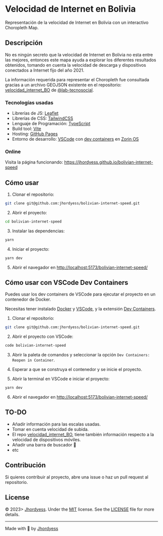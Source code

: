 # Velocidad de Internet en Bolivia

Representación de la velocidad de Internet en Bolivia con un interactivo Choropleth Map.

## Descripción

No es ningún secreto que la velocidad de Internet en Bolivia no esta entre las mejores, entonces este mapa ayuda a explorar los diferentes resultados obtenidos, tomando en cuenta la velocidad de descarga y dispositivos conectados a Internet fijo del año 2021.

La información requerida para representar el Choropleth fue consultada gracias a un archivo GEOJSON existente en el repositorio: [velocidad_internet_BO](https://github.com/lab-tecnosocial/velocidad_internet_BO/) de [@lab-tecnosocial](https://github.com/lab-tecnosocial).

### Tecnologías usadas

- Librerías de JS: [Leaflet](https://leafletjs.com/)
- Librerías de CSS: [TailwindCSS](https://tailwindcss.com/)
- Lenguaje de Programación: [TypeScript](https://www.typescriptlang.org/)
- Build tool: [Vite](https://vitejs.dev/)
- Hosting: [GitHub Pages](https://pages.github.com/)
- Entorno de desarrollo: [VSCode](https://code.visualstudio.com/) con [dev containers](https://code.visualstudio.com/docs/remote/containers) en [Zorin OS](https://zorinos.com/)

### Online

Visita la página funcionando: <https://jhordyess.github.io/bolivian-internet-speed>

## Cómo usar

1. Clonar el repositorio:

```bash
git clone git@github.com:jhordyess/bolivian-internet-speed.git
```

2. Abrir el proyecto:

```bash
cd bolivian-internet-speed
```

3. Instalar las dependencias:

```bash
yarn
```

4. Iniciar el proyecto:

```bash
yarn dev
```

5. Abrir el navegador en <http://localhost:5173/bolivian-internet-speed/>

## Cómo usar con VSCode Dev Containers

Puedes usar los dev containers de VSCode para ejecutar el proyecto en un contenedor de Docker.

Necesitas tener instalado [Docker](https://www.docker.com/) y [VSCode](https://code.visualstudio.com/), y la extensión [Dev Containers](https://marketplace.visualstudio.com/items?itemName=ms-vscode-remote.remote-containers).

1. Clonar el repositorio:

```bash
git clone git@github.com:jhordyess/bolivian-internet-speed.git
```

2. Abrir el proyecto con VSCode:

```bash
code bolivian-internet-speed
```

3. Abrir la paleta de comandos y seleccionar la opción `Dev Containers: Reopen in Container`.

4. Esperar a que se construya el contenedor y se inicie el proyecto.

5. Abrir la terminal en VSCode e iniciar el proyecto:

```bash
yarn dev
```

6. Abrir el navegador en <http://localhost:5173/bolivian-internet-speed/>

## TO-DO

- Añadir información para las escalas usadas.
- Tomar en cuenta velocidad de subida.
- El repo [velocidad_internet_BO](https://github.com/lab-tecnosocial/velocidad_internet_BO/), tiene también información respecto a la velocidad de dispositivos móviles.
- Añadir una barra de buscador 🤔
- etc

## Contribución

Si quieres contribuir al proyecto, abre una issue o haz un pull request al repositorio.

## License

© 2023> [Jhordyess](https://github.com/jhordyess). Under the [MIT](https://choosealicense.com/licenses/mit/) license. See the [LICENSE](./LICENSE) file for more details.

---

Made with 💪 by [Jhordyess](https://www.jhordyess.com/)
